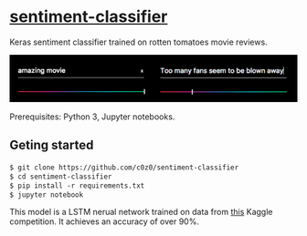 # [sentiment-classifier](https://cserdean.me/ai/sentiment)
Keras sentiment classifier trained on rotten tomatoes movie reviews.
<p align="center">
  <a href="https://cserdean.me/ai/sentiment">
    <img src="/demo.png">
  </a>
</p>

Prerequisites: Python 3, Jupyter notebooks.

## Geting started
```
$ git clone https://github.com/c0z0/sentiment-classifier
$ cd sentiment-classifier
$ pip install -r requirements.txt
$ jupyter notebook
```

This model is a LSTM nerual network trained on data from [this](https://www.kaggle.com/c/sentiment-analysis-on-movie-reviews) Kaggle competition. It achieves an accuracy of over 90%.

